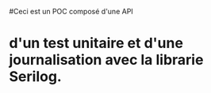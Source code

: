 #Ceci est un POC composé d'une API 
# d'un test unitaire et d'une journalisation avec la librarie Serilog.